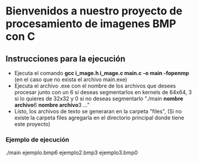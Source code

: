 # Bienvenidos a nuestro proyecto de procesamiento de imagenes BMP con C

## Instrucciones para la ejecución

- Ejecuta el comando **gcc  i_mage.h  i_mage.c  main.c  -o  main  -fopenmp** (en el caso que no exista el archivo main.exe)
- Ejecuta el archivo .exe con el nombre de los archivos que desees procesar junto con un 6 si deseas segmentarlos en kernels de 64x64, 3 si lo quieres de 32x32 y 0 si no deseas segmentarlo "./main  **nombre archivo**6  **nombre archivo**3  ..."
- Listo, los archivos de texto se generaran en la carpeta "files", (Si no existe la carpeta files agregarla en el directorio principal donde tiene este proyecto)

### Ejemplo de ejecución
./main ejemplo.bmp6 ejemplo2.bmp3 ejemplo3.bmp0

